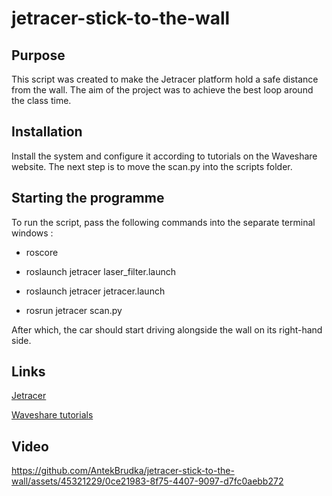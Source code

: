 # jetracer-stick-to-the-wall
## Purpose
This script was created to make the Jetracer platform hold a safe distance from the wall. The aim of the project was to achieve the best loop around the class time.

## Installation
Install the system and configure it according to tutorials on the Waveshare website.
The next step is to move the scan.py into the scripts folder.

## Starting the programme
To run the script, pass the following commands into the separate terminal windows :

 - roscore

 - roslaunch jetracer laser_filter.launch

 - roslaunch jetracer jetracer.launch

 - rosrun jetracer scan.py

After which, the car should start driving alongside the wall on its right-hand side.

## Links
[Jetracer](https://www.waveshare.com/jetracer-ros-ai-kit.htm?sku=23523&fbclid=IwAR1__KWYGcbECP-JpJPx5d6URtFhxxg6swE5_ZkiUeKR1NOjYaM9jG8FGH8)

[Waveshare tutorials](https://www.waveshare.com/wiki/JetRacer_ROS_AI_Kit?fbclid=IwAR0RzFvEXzG2Hs2e3YxhUxPRWffpLDRv_5AMfJiSZM8FrT-BA0esXTCwWkY)

## Video
https://github.com/AntekBrudka/jetracer-stick-to-the-wall/assets/45321229/0ce21983-8f75-4407-9097-d7fc0aebb272

